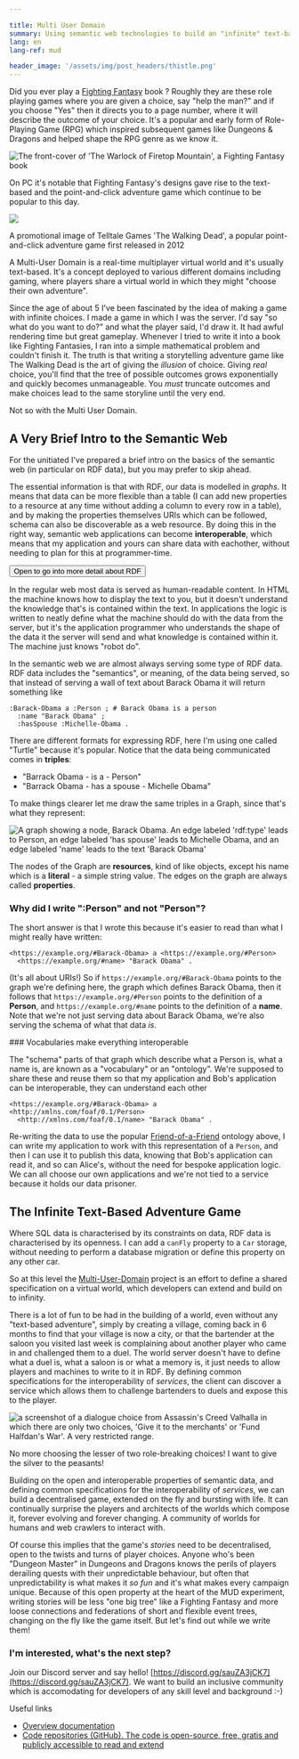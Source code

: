 ```yaml
---

title: Multi User Domain
summary: Using semantic web technologies to build an "infinite" text-based adventure game
lang: en
lang-ref: mud

header_image: '/assets/img/post_headers/thistle.png'
---
```


Did you ever play a [Fighting Fantasy](https://en.wikipedia.org/wiki/Fighting_Fantasy) book ? Roughly they are these role playing games where you are given a choice, say "help the man?" and if you choose "Yes" then it directs you to a page number, where it will describe the outcome of your choice. It's a popular and early form of Role-Playing Game (RPG) which inspired subsequent games like Dungeons & Dragons and helped shape the RPG genre as we know it.

<img src="{{ '/assets/img/post_assets/mud/fighting_fantasy.jpg' | absolute_url }}" class="blog-full-image-vertical" alt="The front-cover of 'The Warlock of Firetop Mountain', a Fighting Fantasy book" />

On PC it's notable that Fighting Fantasy's designs gave rise to the text-based and the point-and-click adventure game which continue to be popular to this day.

<img src="{{ '/assets/img/post_assets/mud/walking_dead.jpg' | absolute_url }}" class="blog-full-image" />
<p class="image-caption">A promotional image of Telltale Games 'The Walking Dead', a popular point-and-click adventure game first released in 2012</p>

A Multi-User Domain is a real-time multiplayer virtual world and it's usually text-based. It's a concept deployed to various different domains including gaming, where players share a virtual world in which they might "choose their own adventure".

Since the age of about 5 I've been fascinated by the idea of making a game with infinite choices. I made a game in which I was the server. I'd say "so what do you want to do?" and what the player said, I'd draw it. It had awful rendering time but great gameplay. Whenever I tried to write it into a book like Fighting Fantasies, I ran into a simple mathematical problem and couldn't finish it. The truth is that writing a storytelling adventure game like The Walking Dead is the art of giving the _illusion_ of choice. Giving _real_ choice, you'll find that the tree of possible outcomes grows exponentially and quickly becomes unmanageable. You _must_ truncate outcomes and make choices lead to the same storyline until the very end.

Not so with the Multi User Domain.

## A Very Brief Intro to the Semantic Web

For the unitiated I've prepared a brief intro on the basics of the semantic web (in particular on RDF data), but you may prefer to skip ahead.

The essential information is that with RDF, our data is modelled in _graphs_. It means that data can be more flexible than a table (I can add new properties to a resource at any time without adding a column to every row in a table), and by making the properties themselves URIs which can be followed, schema can also be discoverable as a web resource. By doing this in the right way, semantic web applications can become **interoperable**, which means that my application and yours can share data with eachother, without needing to plan for this at programmer-time.

<button type="button" class="collapsible-target" data-target="#semantic-web-intro" data-toggle="collapse" aria-expanded="false" aria-controls="semantic-web-intro">Open to go into more detail about RDF</button>
<div class="collapse" id="semantic-web-intro">
In the regular web most data is served as human-readable content. In HTML the machine knows how to display the text to you, but it doesn't understand the knowledge that's is contained within the text. In applications the logic is written to neatly define what the machine should do with the data from the server, but it's the application programmer who understands the shape of the data it the server will send and what knowledge is contained within it. The machine just knows "robot do".

In the semantic web we are almost always serving some type of RDF data. RDF data includes the "semantics", or meaning, of the data being served, so that instead of serving a wall of text about Barack Obama it will return something like

```
:Barack-Obama a :Person ; # Barack Obama is a person
  :name "Barack Obama" ;
  :hasSpouse :Michelle-Obama .
```

There are different formats for expressing RDF, here I'm using one called "Turtle" because it's popular. Notice that the data being communicated comes in **triples**:

* "Barrack Obama - is a - Person"
* "Barrack Obama - has a spouse - Michelle Obama"

To make things clearer let me draw the same triples in a Graph, since that's what they represent:

<img src="{{ '/assets/img/post_assets/mud/obama-rdf-example.png' | absolute_url }}" class="blog-full-image" alt="A graph showing a node, Barack Obama. An edge labeled 'rdf:type' leads to Person, an edge labeled 'has spouse' leads to Michelle Obama, and an edge labeled 'name' leads to the text 'Barack Obama'" />

The nodes of the Graph are **resources**, kind of like objects, except his name which is a **literal** - a simple string value. The edges on the graph are always called **properties**.

### Why did I write ":Person" and not "Person"?

The short answer is that I wrote this because it's easier to read than what I might really have written:

```
<https://example.org/#Barack-Obama> a <https://example.org/#Person>
  <https://example.org/#name> "Barack Obama" .
```

(It's all about URIs!) So if `https://example.org/#Barack-Obama` points to the graph we're defining here, the graph which defines Barack Obama, then it follows that `https://example.org/#Person` points to the definition of a **Person**, and `https://example.org/#name` points to the definition of a **name**. Note that we're not just serving data about Barack Obama, we're also serving the schema of what that data _is_.

### Vocabularies make everything interoperable

The "schema" parts of that graph which describe what a Person is, what a name is, are known as a "vocabulary" or an "ontology". We're supposed to share these and reuse them so that my application and Bob's application can be interoperable, they can understand each other

```
<https://example.org/#Barack-Obama> a <http://xmlns.com/foaf/0.1/Person>
  <http://xmlns.com/foaf/0.1/name> "Barack Obama" .
```

Re-writing the data to use the popular [Friend-of-a-Friend](http://xmlns.com/foaf/spec/) ontology above, I can write my application to work with this representation of a `Person`, and then I can use it to publish this data, knowing that Bob's application can read it, and so can Alice's, without the need for bespoke application logic. We can all choose our own applications and we're not tied to a service because it holds our data prisoner.
</div>

## The Infinite Text-Based Adventure Game

Where SQL data is characterised by its constraints on data, RDF data is characterised by its openness. I can add a `canFly` property to a `Car` storage, without needing to perform a database migration or define this property on any other car.

So at this level the [Multi-User-Domain](https://multi-user-domain.github.io) project is an effort to define a shared specification on a virtual world, which developers can extend and build on to infinity.

There is a lot of fun to be had in the building of a world, even without any "text-based adventure", simply by creating a village, coming back in 6 months to find that your village is now a city, or that the bartender at the saloon you visited last week is complaining about another player who came in and challenged them to a duel. The world server doesn't have to define what a duel is, what a saloon is or what a memory is, it just needs to allow players and machines to write to it in RDF. By defining common specifications for the interoperability of _services_, the client can discover a service which allows them to challenge bartenders to duels and expose this to the player.

<img src="{{ '/assets/img/post_assets/mud/ac_valhalla_limited_choices.jpg' | absolute_url }}" class="blog-full-image" alt="a screenshot of a dialogue choice from Assassin's Creed Valhalla in which there are only two choices, 'Give it to the merchants' or 'Fund Halfdan's War'. A very restricted range." />
<p class="image-caption">No more choosing the lesser of two role-breaking choices! I want to give the silver to the peasants!</p>

Building on the open and interoperable properties of semantic data, and defining common specifications for the interoperability of _services_, we can build a decentralised game, extended on the fly and bursting with life. It can continually surprise the players and architects of the worlds which compose it, forever evolving and forever changing. A community of worlds for humans and web crawlers to interact with.

Of course this implies that the game's _stories_ need to be decentralised, open to the twists and turns of player choices. Anyone who's been "Dungeon Master" in Dungeons and Dragons knows the perils of players derailing quests with their unpredictable behaviour, but often that unpredictability is what makes it _so fun_ and it's what makes every campaign unique. Because of this open property at the heart of the MUD experiment, writing stories will be less "one big tree" like a Fighting Fantasy and more loose connections and federations of short and flexible event trees, changing on the fly like the game itself. But let's find out while we write them!

### I'm interested, what's the next step?

Join our Discord server and say hello! [https://discord.gg/sauZA3jCK7](https://discord.gg/sauZA3jCK7). We want to build an inclusive community which is accomodating for developers of any skill level and background :-)

Useful links
<ul>
<li><a href="https://multi-user-domain.github.io/docs/01-overview">Overview documentation</a></li>
<li><a href="https://github.com/Multi-User-Domain">Code repositories (GitHub). The code is open-source, free, gratis and publicly accessible to read and extend</a></li>
</ul>
